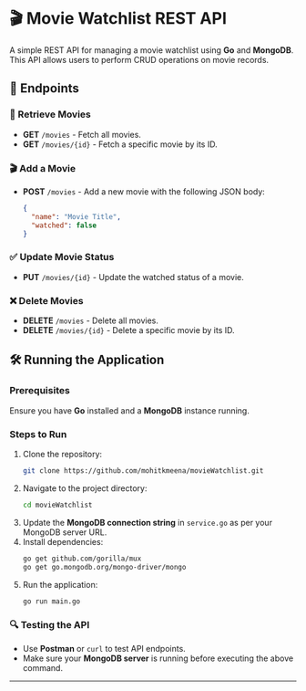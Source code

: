 # 🎬 Movie Watchlist REST API  

A simple REST API for managing a movie watchlist using **Go** and **MongoDB**. This API allows users to perform CRUD operations on movie records.  

## 🚀 Endpoints  

### 📌 Retrieve Movies  
- **GET** `/movies` - Fetch all movies.  
- **GET** `/movies/{id}` - Fetch a specific movie by its ID.  

### 🎬 Add a Movie  
- **POST** `/movies` - Add a new movie with the following JSON body:  
  ```json
  {
    "name": "Movie Title",
    "watched": false
  }
  ```  

### ✅ Update Movie Status  
- **PUT** `/movies/{id}` - Update the watched status of a movie.  

### ❌ Delete Movies  
- **DELETE** `/movies` - Delete all movies.  
- **DELETE** `/movies/{id}` - Delete a specific movie by its ID.  

## 🛠 Running the Application  

### Prerequisites  
Ensure you have **Go** installed and a **MongoDB** instance running.  

### Steps to Run  
1. Clone the repository:  
   ```sh
   git clone https://github.com/mohitkmeena/movieWatchlist.git
   ```
2. Navigate to the project directory:  
   ```sh
   cd movieWatchlist
   ```
3. Update the **MongoDB connection string** in `service.go` as per your MongoDB server URL.  
4. Install dependencies:  
   ```sh
   go get github.com/gorilla/mux
   go get go.mongodb.org/mongo-driver/mongo
   ```
5. Run the application:  
   ```sh
   go run main.go
   ```  

### 🔍 Testing the API  
- Use **Postman** or `curl` to test API endpoints.  
- Make sure your **MongoDB server** is running before executing the above command.  

---
